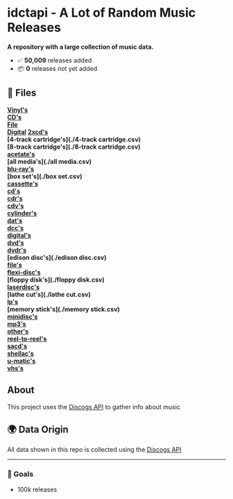 # idctapi - A Lot of Random Music Releases

**A repository with a large collection of music data.**

- ✅ **50,009** releases added  
- 📦 **0** releases not yet added

## 📂 Files

**[Vinyl's](./vinyl.csv)**  
**[CD's](./cd.csv)**  
**[File](./file.csv)**  
**[Digital](./digital.csv)**
**[2xcd's](./2xcd.csv)**  
**[4-track cartridge's](./4-track cartridge.csv)**  
**[8-track cartridge's](./8-track cartridge.csv)**  
**[acetate's](./acetate.csv)**  
**[all media's](./all media.csv)**  
**[blu-ray's](./blu-ray.csv)**  
**[box set's](./box set.csv)**  
**[cassette's](./cassette.csv)**  
**[cd's](./cd.csv)**  
**[cdr's](./cdr.csv)**  
**[cdv's](./cdv.csv)**  
**[cylinder's](./cylinder.csv)**  
**[dat's](./dat.csv)**  
**[dcc's](./dcc.csv)**  
**[digital's](./digital.csv)**  
**[dvd's](./dvd.csv)**  
**[dvdr's](./dvdr.csv)**  
**[edison disc's](./edison disc.csv)**  
**[file's](./file.csv)**  
**[flexi-disc's](./flexi-disc.csv)**  
**[floppy disk's](./floppy disk.csv)**  
**[laserdisc's](./laserdisc.csv)**  
**[lathe cut's](./lathe cut.csv)**  
**[lp's](./lp.csv)**  
**[memory stick's](./memory stick.csv)**  
**[minidisc's](./minidisc.csv)**  
**[mp3's](./mp3.csv)**  
**[other's](./other.csv)**  
**[reel-to-reel's](./reel-to-reel.csv)**  
**[sacd's](./sacd.csv)**  
**[shellac's](./shellac.csv)**  
**[u-matic's](./u-matic.csv)**  
**[vhs's](./vhs.csv)**  


## About

This project uses the [Discogs API](https://www.discogs.com/developers/) to gather info about music

## 🌍 Data Origin

All data shown in this repo is collected using the [Discogs API](https://www.discogs.com/developers/)

---

### 🎯 Goals

- 100k releases
